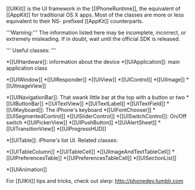 

[[UIKit]] is the UI framework in the [[IPhoneRuntime]], the equivalent of [[AppKit]] for traditional OS X apps. Most of the classes are more or less equivalent to their NS- prefixed [[AppKit]] counterparts.

'''Warning:''' The information listed here may be incomplete, incorrect, or extremely misleading.  If in doubt, wait until the official SDK is released.

'''
Useful classes:
'''


*[[UIHardware]]: information about the device
*[[UIApplication]]: main application class

*[[UIWindow]]
*[[UIResponder]]
*[[UIView]]
*[[UIControl]]
*[[UIImage]]
*[[UIImageView]]

*[[UINavigationBar]]: That swank little bar at the top with a button or two
*[[UIButtonBar]]
*[[UITextView]]
*[[UITextLabel]]
*[[UITextField]]
*[[UIKeyboard]]: The iPhone's keyboard
*[[UIFontChooser]]
*[[UISegmentedControl]]
*[[UISliderControl]]
*[[UISwitchControl]]: On/Off switch
*[[UIPickerView]]
*[[UIPushButton]]
*[[UIAlertSheet]]
*[[UITransitionView]]
*[[UIProgressHUD]]

*[[UITable]]: iPhone's list UI. Related classes:


*[[UITableColumn]]
*[[UITableCell]]
*[[UIImageAndTextTableCell]]
*[[UIPreferencesTable]]
*[[UIPreferencesTableCell]]
*[[UISectionList]]


*[[UIAnimation]]


For [[UIKit]] tips and tricks, check out slerp: http://phonedev.tumblr.com
